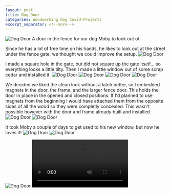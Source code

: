 ```yaml
---
layout: post
title: Dog Door
categories: Woodworking Dog Covid-Projects
excerpt_separator: <!--more-->
---
```

![Dog Door](/images/dog-door/0.jpg)
A door in the fence for our dog Moby to look out of.
<!--more-->
Since he has a lot of free time on his hands, he likes to look out at the street under the fence gate, we thought we could improve the setup.
![Dog Door](/images/dog-door/1.jpg)

I made a square hole in the gate, but did not square up the gate itself... so everything looks a little tilty.  Then I made a little window out of some scrap cedar and installed it.
![Dog Door](/images/dog-door/2.jpg)
![Dog Door](/images/dog-door/5.jpg)
![Dog Door](/images/dog-door/6.jpg)
![Dog Door](/images/dog-door/9.jpg)

We decided we liked the clean look without a latch better, so I embedded magnets in the door, the frame, and the larger fence door. This holds the door in place in the opened and closed positions.  If I'd planned to use magnets from the beginning I would have attached them from the opposite sides of all the wood so they were completly concealed.  This wasn't possible however with the door and frame already built and installed.
![Dog Door](/images/dog-door/7.jpg)
![Dog Door](/images/dog-door/8.jpg)

It took Moby a couple of days to get used to his new window, but now he loves it!
![Dog Door](/images/dog-door/3.jpg)
![Dog Door](/images/dog-door/4.jpg)

![Dog Door](/images/dog-door/10.jpg)
![Dog Door](/images/dog-door/0.mp4)
